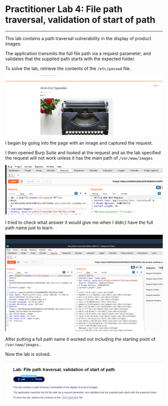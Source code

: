 # Practitioner Lab 4: File path traversal, validation of start of path

---

This lab contains a path traversal vulnerability in the display of product images.

The application transmits the full file path via a request parameter, and validates that the supplied path starts with the expected folder.

To solve the lab, retrieve the contents of the `/etc/passwd` file.

![Untitled](Practitioner%20Lab%204%20File%20path%20traversal,%20validation%20b4f8ffb5b9bf42819a53016e9b8e0480/Untitled.png)

I began by going into the page with an image and captured the request.

I then opened Burp Suite and looked at the request and as the lab specified the request will not work unless it has the main path of `/var/www/images` 

![Untitled](Practitioner%20Lab%204%20File%20path%20traversal,%20validation%20b4f8ffb5b9bf42819a53016e9b8e0480/Untitled%201.png)

I tried to check what answer it would give me when I didn;t have the full path name just to learn.

![Untitled](Practitioner%20Lab%204%20File%20path%20traversal,%20validation%20b4f8ffb5b9bf42819a53016e9b8e0480/Untitled%202.png)

After putting a full path name it worked out including the starting point of `/var/www/images.`

Now the lab is solved.

![Untitled](Practitioner%20Lab%204%20File%20path%20traversal,%20validation%20b4f8ffb5b9bf42819a53016e9b8e0480/Untitled%203.png)